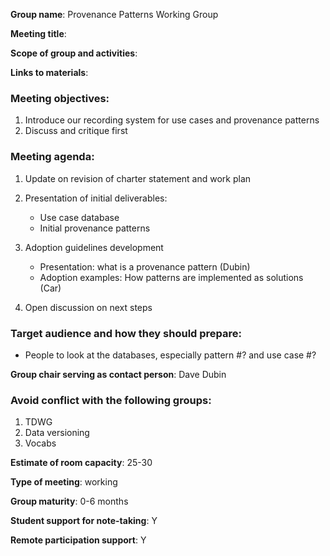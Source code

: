 **Group name**: Provenance Patterns Working Group

**Meeting title**:

**Scope of group and activities**:

**Links to materials**:

### Meeting objectives:

1. Introduce our recording system for use cases and provenance patterns
2. Discuss and critique first

### Meeting agenda:

1. Update on revision of charter statement and work plan

2. Presentation of initial deliverables:
    - Use case database
    - Initial provenance patterns

3. Adoption guidelines development
    - Presentation: what is a provenance pattern (Dubin)
    - Adoption examples: How patterns are implemented as solutions (Car)

4. Open discussion on next steps

### Target audience and how they should prepare:

- People to look at the databases, especially pattern #? and use case #?

**Group chair serving as contact person**: Dave Dubin

### Avoid conflict with the following groups:
1. TDWG
2. Data versioning
3. Vocabs

**Estimate of room capacity**: 25-30

**Type of meeting**: working

**Group maturity**: 0-6 months

**Student support for note-taking**: Y

**Remote participation support**: Y
